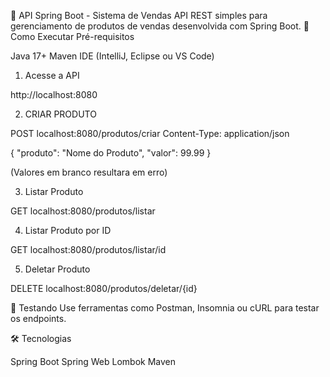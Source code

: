 🛒 API Spring Boot - Sistema de Vendas
API REST simples para gerenciamento de produtos de vendas desenvolvida com Spring Boot.
🚀 Como Executar
Pré-requisitos

Java 17+
Maven
IDE (IntelliJ, Eclipse ou VS Code)

1. Acesse a API
   
  http://localhost:8080

2. CRIAR PRODUTO

POST localhost:8080/produtos/criar
Content-Type: application/json

{
    "produto": "Nome do Produto",
    "valor": 99.99
}

(Valores em branco resultara em erro)

3. Listar Produto

GET localhost:8080/produtos/listar


4. Listar Produto por ID

GET localhost:8080/produtos/listar/id

5. Deletar Produto
   
DELETE localhost:8080/produtos/deletar/{id}
    
🧪 Testando
Use ferramentas como Postman, Insomnia ou cURL para testar os endpoints.


🛠️ Tecnologias

Spring Boot
Spring Web
Lombok
Maven
